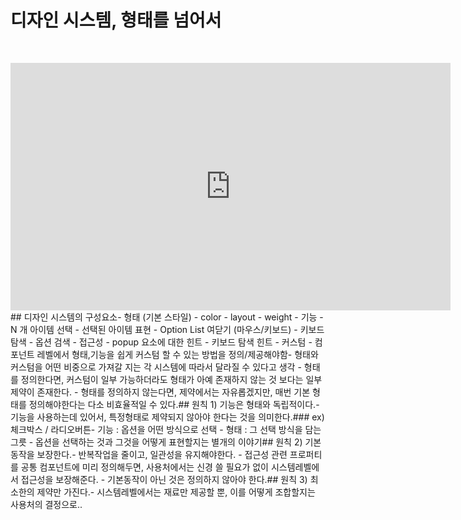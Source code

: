 # 디자인 시스템, 형태를 넘어서

​

<iframe src="https://www.youtube.com/embed/21eiJc90ggo" width="704" height="396" frameborder="0" allowfullscreen=""></iframe>
​
## 디자인 시스템의 구성요소
​
-   형태 (기본 스타일)
    -   color
    -   layout
    -   weight
-   기능
    -   N 개 아이템 선택
    -   선택된 아이템 표현
    -   Option List 여닫기 (마우스/키보드)
    -   키보드 탐색
    -   옵션 검색
-   접근성
    -   popup 요소에 대한 힌트
    -   키보드 탐색 힌트
-   커스텀
    -   컴포넌트 레벨에서 형태,기능을 쉽게 커스텀 할 수 있는 방법을 정의/제공해야함
​
-   형태와 커스텀을 어떤 비중으로 가져갈 지는 각 시스템에 따라서 달라질 수 있다고 생각
    -   형태를 정의한다면, 커스텀이 일부 가능하더라도 형태가 아예 존재하지 않는 것 보다는 일부 제약이 존재한다.
    -   형태를 정의하지 않는다면, 제약에서는 자유롭겠지만, 매번 기본 형태를 정의해야한다는 다소 비효율적일 수 있다.
​
## 원칙 1) 기능은 형태와 독립적이다.
​
-   기능을 사용하는데 있어서, 특정형태로 제약되지 않아야 한다는 것을 의미한다.
​
### ex) 체크박스 / 라디오버튼
​
-   기능 : 옵션을 어떤 방식으로 선택
-   형태 : 그 선택 방식을 담는 그릇
-   옵션을 선택하는 것과 그것을 어떻게 표현할지는 별개의 이야기
​
## 원칙 2) 기본 동작을 보장한다.
​
-   반복작업을 줄이고, 일관성을 유지해야한다.
-   접근성 관련 프로퍼티를 공통 컴포넌트에 미리 정의해두면, 사용처에서는 신경 쓸 필요가 없이 시스템레벨에서 접근성을 보장해준다.
-   기본동작이 아닌 것은 정의하지 않아야 한다.
​
## 원칙 3) 최소한의 제약만 가진다.
​
-   시스템레벨에서는 재료만 제공할 뿐, 이를 어떻게 조합할지는 사용처의 결정으로..
